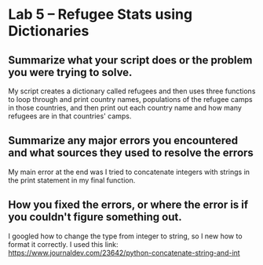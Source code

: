 # Lab 5 – Refugee Stats using Dictionaries
## Summarize what your script does or the problem you were trying to solve.
My script creates a dictionary called refugees and then uses three functions to loop through and print country names, populations of the refugee camps in those countries, and then print out each country name and how many refugees are in that countries' camps.
## Summarize any major errors you encountered and what sources they used to resolve the errors
My main error at the end was I tried to concatenate integers with strings in the print statement in my final function. 
## How you fixed the errors, or where the error is if you couldn't figure something out.
I googled how to change the type from integer to string, so I new how to format it correctly. I used this link: https://www.journaldev.com/23642/python-concatenate-string-and-int

